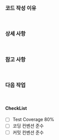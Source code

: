 ### 코드 작성 이유

<br>

### 상세 사항

<br>

### 참고 사항

<br>

### 다음 작업

<br>

#### CheckList

- [ ] Test Coverage 80%
- [ ] 코딩 컨벤션 준수
- [ ] 커밋 컨벤션 준수
